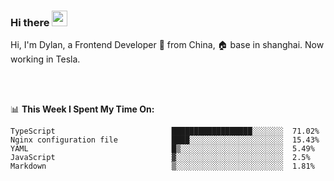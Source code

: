 ### Hi there <img src="https://media.giphy.com/media/hvRJCLFzcasrR4ia7z/giphy.gif" width="25px">

<!-- ![visitors](https://visitor-badge.glitch.me/badge?page_id=dislfyer.dislfyer) -->

Hi, I'm Dylan, a Frontend Developer 🚀 from China, 🏠 base in shanghai. Now working in Tesla.

<br/>
<br/>

📊 **This Week I Spent My Time On:**


<!--START_SECTION:waka-->

```text
TypeScript                          ██████████████████░░░░░░░  71.02%
Nginx configuration file            ████░░░░░░░░░░░░░░░░░░░░░  15.43%
YAML                                █▒░░░░░░░░░░░░░░░░░░░░░░░  5.49%
JavaScript                          ▓░░░░░░░░░░░░░░░░░░░░░░░░  2.5%
Markdown                            ▒░░░░░░░░░░░░░░░░░░░░░░░░  1.81%
```

<!--END_SECTION:waka-->

<!--
**About Me:**
 -->
